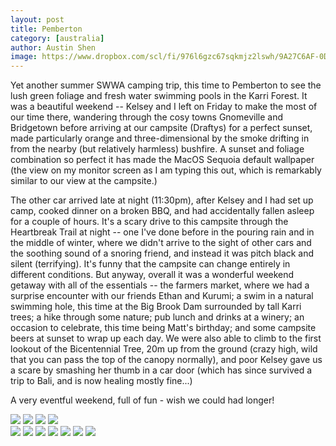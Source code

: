 ```yaml
---
layout: post
title: Pemberton
category: [australia]
author: Austin Shen
image: https://www.dropbox.com/scl/fi/976l6gzc67sqkmjz2lswh/9A27C6AF-0DC0-43F1-9061-3D531422E0A1-44694-0000071225EF6B7A.jpg?rlkey=87307w9z6thrn6vivdbgowjjf&raw=1
---
```


Yet another summer SWWA camping trip, this time to Pemberton to see the lush green foliage and fresh water swimming pools in the Karri Forest. It was a beautiful weekend -- Kelsey and I left on Friday to make the most of our time there, wandering through the cosy towns Gnomeville and Bridgetown before arriving at our campsite (Draftys) for a perfect sunset, made particularly orange and three-dimensional by the smoke drifting in from the nearby (but relatively harmless) bushfire. A sunset and foliage combination so perfect it has made the MacOS Sequoia default wallpaper (the view on my monitor screen as I am typing this out, which is remarkably similar to our view at the campsite.)

The other car arrived late at night (11:30pm), after Kelsey and I had set up camp, cooked dinner on a broken BBQ, and had accidentally fallen asleep for a couple of hours. It's a scary drive to this campsite through the Heartbreak Trail at night -- one I've done before in the pouring rain and in the middle of winter, where we didn't arrive to the sight of other cars and the soothing sound of a snoring friend, and instead it was pitch black and silent (terrifying). It's funny that the campsite can change entirely in different conditions. But anyway, overall it was a wonderful weekend getaway with all of the essentials -- the farmers market, where we had a surprise encounter with our friends Ethan and Kurumi; a swim in a natural swimming hole, this time at the Big Brook Dam surrounded by tall Karri trees; a hike through some nature; pub lunch and drinks at a winery; an occasion to celebrate, this time being Matt's birthday; and some campsite beers at sunset to wrap up each day. We were also able to climb to the first lookout of the Bicentennial Tree, 20m up from the ground (crazy high, wild that you can pass the top of the canopy normally), and poor Kelsey gave us a scare by smashing her thumb in a car door (which has since survived a trip to Bali, and is now healing mostly fine...)

A very eventful weekend, full of fun - wish we could had longer!

<div class='two_column' style='align-items: center'>
  <img src="https://www.dropbox.com/scl/fi/1y6oimzh2pmpe019wob6p/BF884522-3B49-4DB1-99BB-D20502D3B99A-44694-0000070FA3CCCA77.jpg?rlkey=waesww7gn46bhn22x39c06pw2&raw=1">
  <img src="https://www.dropbox.com/scl/fi/1bnwmyx3ayvid2bnhcj60/BB117E94-40E7-4FBB-A9F0-876B5452815A-44694-0000070F49F4639A.JPG?rlkey=qrhqmaju7esghunx5egtfoudg&raw=1">
  <img src="https://www.dropbox.com/scl/fi/4c5z2c54aao45yj1xiwxn/5FC0EA28-92EF-487D-AAD7-277D481B4FD7-44694-00000711920E75C2.jpg?rlkey=4udfc3inkiqkteck72ufhbnu5&raw=1">
  <img src="https://www.dropbox.com/scl/fi/yf3k28t6uqtjg061w1ma1/6712A88D-88FF-42A0-807F-DBBAE7D9A34E-44694-00000711AABF2803.jpg?rlkey=k6j6spdmuishm31pmdypk2hot&raw=1">
</div>

<div class='gallery' style='align-items: center'>
  <img src="https://www.dropbox.com/scl/fi/inl0ngedz66xbc67dcd72/0B0C7429-CB09-4041-A346-2B64F869B535-44694-000007109A3C3F7E.JPG?rlkey=fuy9r1cn04m0lexfygjyzj45y&raw=1">
  <img src="https://www.dropbox.com/scl/fi/xjg9li515xi1l65owgcwn/2F84113D-7D3B-4E65-A5E8-92462CCA2B82-44694-0000070EC18C04A5.JPG?rlkey=8nve2vfsxkhno74ywcgx3j8b2&raw=1">
  <img src="https://www.dropbox.com/scl/fi/j2cnlorskjtj8uwpuaqpx/23433101-33BA-4480-8F71-B3DE5E095BCE-44694-00000710DAF5DFDE.jpg?rlkey=sck3ip83btkn73emqc8sao21p&raw=1">
  <img src="https://www.dropbox.com/scl/fi/nkivfh2yun98w9a3m330b/A3CDD9EC-DAFD-48FE-A727-755CBE5671DF-44694-0000070E8E22EF3E.jpg?rlkey=36sv247vfeqxsnl7xisfxlkpt&raw=1">
  <img src="https://www.dropbox.com/scl/fi/aows7x3xfxyqzfhbyyih8/C34798AA-A27C-44BA-B4BB-B73F476EC54B-44694-0000070E23F6BACC.jpg?rlkey=df0jspswfw7yzkcv446zl1a92&raw=1">
  <img src="https://www.dropbox.com/scl/fi/qvo1qaijnxp6cyjda6gal/D225C80E-700E-4E40-AF4E-D01F46D48DE5-44694-00000710E5F88C09.JPG?rlkey=x9ycdklhx1l4wzy671fp914yz&raw=1">
  <img src="https://www.dropbox.com/scl/fi/b28vvgxaw3vqcqbpq54pp/FE487C7B-8DF8-4B04-98BC-187DC00044D8-44694-0000070F536802E5.JPG?rlkey=mjch58got31f61l8pztlenmmn&raw=1">
</div>
